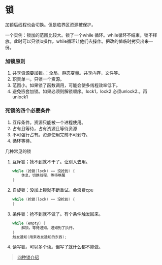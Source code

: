 # 锁

加锁后线程也会切换。但是临界区资源被保护。

一个实例：锁加的范围比较大。锁了一个while 循环。while循环不结束，锁不释放。此时可以只锁io操作。while循环让他们去操作。把改的值临时拷贝出来一份。

### 加锁原则

1. 共享资源要加锁。：全局，静态变量。共享内存，文件等。
2. 职责单一。只锁一个资源。
3. 范围小。如果锁了函数调用，可能会使多线程效率低下。
4. 避免嵌套加锁。如果必须则解锁顺序。lock1，lock2 必须unlock2.。再unlock1

### 死锁的四个必要条件

1. 互斥条件。资源只能被一个进程使用。
2. 占有且等待，占有资源且等待资源
3. 不可强行占有。资源使用完前不可剥夺。
4. 循环等待。

几种常见的锁

1. 互斥锁；抢不到就不干了。让别人去用。

   ```cpp
   while (抢锁(lock) == 没抢到) {
       休息，切换线程，等待唤醒
   }
   ```

2. 自旋锁：没加上锁就不断重试。会浪费cpu

   ```cpp
   while (抢锁(lock) == 没抢到) {
   }
   ```

3. 条件锁：抢不到就不做了。有个条件触发回来。

   ```cpp
   while (empty) {
       解锁，等待通知。通知到了执行。
   }
   触发通知(用来收发通知的东西);
   ```

4. 读写锁。可以多个读。但写了就什么都不能做。





> [四种锁介绍](<https://www.zhihu.com/question/66733477>)
>
>